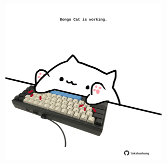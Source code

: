 <!-- built at 27/07/2023, 05:00:51 UTC -->
<p align="center">
  <img width="500" height="500" src="./ReadmeImage.svg">
</p>

